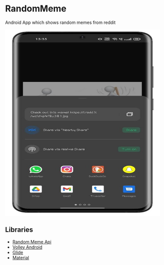 # RandomMeme
Android App which shows random memes from reddit

<img src="https://github.com/hamzaazizofficial/RandomMeme/blob/master/app/src/main/res/drawable/3%20img.jpeg" width="500" height="600"/>



## Libraries
- [Random Meme Api](https://meme-api.herokuapp.com/gimme)
- [Volley Android](https://developer.android.com/training/volley)
- [Glide](https://github.com/bumptech/glide)
- [Material](https://material.io/develop/android)
